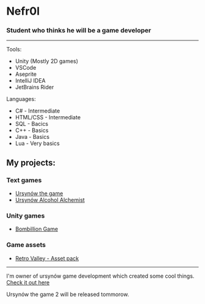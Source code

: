 # Nefr0l
### Student who thinks he will be a game developer

<hr>

Tools:
- Unity (Mostly 2D games)
- VSCode
- Aseprite
- IntelliJ IDEA
- JetBrains Rider

Languages:
- C# - Intermediate
- HTML/CSS - Intermediate
- SQL - Bacics
- C++ - Basics
- Java - Basics
- Lua - Very basics

## My projects:

### Text games
- [Ursynów the game](https://github.com/Ursynow-game-development/ursynow-the-game)
- [Ursynów Alcohol Alchemist](https://github.com/Ursynow-game-development/ursynow-alcohol-alchemist)

### Unity games
- [Bombillion Game](https://github.com/Nefr0l/bombillion-game)

### Game assets
- [Retro Valley - Asset pack](https://github.com/Nefr0l/retrovalley-assetpack)

<hr>

I'm owner of ursynów game development which created some cool things. [Check it out here](https://github.com/Ursynow-game-development)

Ursynów the game 2 will be released tommorow.
